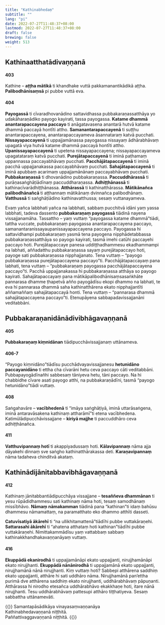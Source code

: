 ```yaml
---
title: "Kathinabhedaṃ"
subtitle: ""
lang: "pi"
date: 2022-07-27T11:48:37+08:00
lastmod: 2022-07-27T11:48:37+08:00
draft: false
brewing: false
weight: 513
---
```


## Kathinaatthatādivaṇṇanā

#### 403

Kathine – **aṭṭha mātikā** ti khandhake vuttā pakkamanantikādikā aṭṭha. **Palibodhānisaṃsā** pi pubbe vuttā eva.

#### 404

**Payogassā** ti cīvaradhovanādino sattavidhassa pubbakaraṇassatthāya yo udakāharaṇādiko payogo kayirati, tassa payogassa. **Katame dhammā anantarapaccayena paccayo** ti anāgatavasena anantarā hutvā katame dhammā paccayā hontīti attho. **Samanantarapaccayenā** ti suṭṭhu anantarapaccayena, anantarapaccayameva āsannataraṃ katvā pucchati. **Nissayapaccayenā** ti uppajjamānassa payogassa nissayaṃ ādhārabhāvaṃ upagatā viya hutvā katame dhammā paccayā hontīti attho. **Upanissayapaccayenā** ti upetena nissayapaccayena; nissayapaccayameva upagatataraṃ katvā pucchati. **Purejātapaccayenā** ti iminā paṭhamaṃ uppannassa paccayabhāvaṃ pucchati. **Pacchājātapaccayenā** ti iminā pacchā uppajjanakassa paccayabhāvaṃ pucchati. **Sahajātapaccayenā** ti iminā apubbaṃ acarimaṃ uppajjamānānaṃ paccayabhāvaṃ pucchati. **Pubbakaraṇassā** ti dhovanādino pubbakaraṇassa. **Paccuddhārassā** ti purāṇasaṅghāṭiādīnaṃ paccuddharaṇassa. **Adhiṭṭhānassā** ti kathinacīvarādhiṭṭhānassa. **Atthārassā** ti kathinatthārassa. **Mātikānañca palibodhānañcā** ti aṭṭhannaṃ mātikānaṃ dvinnañca palibodhānaṃ. **Vatthussā** ti saṅghāṭiādino kathinavatthussa; sesaṃ vuttanayameva.

Evaṃ yañca labbhati yañca na labbhati, sabbaṃ pucchitvā idāni yaṃ yassa labbhati, tadeva dassento **pubbakaraṇaṃ payogassā** tiādinā nayena vissajjanamāha. Tassattho – yaṃ vuttaṃ “payogassa katame dhammā”tiādi, tattha vuccate, pubbakaraṇaṃ payogassa anantarapaccayena paccayo, samanantaranissayaupanissayapaccayena paccayo. Payogassa hi sattavidhampi pubbakaraṇaṃ yasmā tena payogena nipphādetabbassa pubbakaraṇassatthāya so payogo kayirati, tasmā imehi catūhi paccayehi paccayo hoti. Purejātapaccaye panesa uddiṭṭhadhammesu ekadhammampi na labhati, aññadatthu pubbakaraṇassa sayaṃ purejātapaccayo hoti, payoge sati pubbakaraṇassa nipphajjanato. Tena vuttaṃ – “payogo pubbakaraṇassa purejātapaccayena paccayo”ti. Pacchājātapaccayaṃ pana labhati, tena vuttaṃ – “pubbakaraṇaṃ payogassa pacchājātapaccayena paccayo”ti. Pacchā uppajjanakassa hi pubbakaraṇassa atthāya so payogo kayirati. Sahajātapaccayaṃ pana mātikāpalibodhānisaṃsasaṅkhāte pannarasa dhamme ṭhapetvā añño payogādīsu ekopi dhammo na labhati, te eva hi pannarasa dhammā saha kathinatthārena ekato nipphajjantīti aññamaññaṃ sahajātapaccayā honti. Tena vuttaṃ – “pannarasa dhammā sahajātapaccayena paccayo”ti. Etenupāyena sabbapadavissajjanāni veditabbāni.

## Pubbakaraṇanidānādivibhāgavaṇṇanā

#### 405

**Pubbakaraṇaṃ kiṃnidānan** tiādipucchāvissajjanaṃ uttānameva.

#### 406-7

“Payogo kiṃnidāno”tiādīsu pucchādvayavissajjanesu **hetunidāno paccayanidāno** ti ettha cha cīvarāni hetu ceva paccayo cāti veditabbāni. Pubbapayogādīnañhi sabbesaṃ tāniyeva hetu, tāni paccayo. Na hi chabbidhe cīvare asati payogo atthi, na pubbakaraṇādīni, tasmā “payogo hetunidāno”tiādi vuttaṃ.

#### 408

Saṅgahavāre – **vacībhedenā** ti “imāya saṅghāṭiyā, iminā uttarāsaṅgena, iminā antaravāsakena kathinaṃ attharāmī”ti etena vacībhedena. Katimūlādipucchāvissajjane – **kiriyā majjhe** ti paccuddhāro ceva adhiṭṭhānañca.

#### 411

**Vatthuvipannaṃ hotī** ti akappiyadussaṃ hoti. **Kālavipannaṃ** nāma ajja dāyakehi dinnaṃ sve saṅgho kathinatthārakassa deti. **Karaṇavipannaṃ** nāma tadaheva chinditvā akataṃ.

## Kathinādijānitabbavibhāgavaṇṇanā

#### 412

Kathinaṃ jānitabbantiādipucchāya vissajjane – **tesaññeva dhammānan** ti yesu rūpādidhammesu sati kathinaṃ nāma hoti, tesaṃ samodhānaṃ missībhāvo. **Nāmaṃ nāmakamman** tiādinā pana “kathinan”ti idaṃ bahūsu dhammesu nāmamattaṃ, na paramatthato eko dhammo atthīti dasseti.

**Catuvīsatiyā ākārehī** ti “na ullikhitamattenā”tiādīhi pubbe vuttakāraṇehi. **Sattarasahi ākārehī** ti “ahatena atthataṃ hoti kathinan”tiādīhi pubbe vuttakāraṇehi. Nimittakammādīsu yaṃ vattabbaṃ sabbaṃ kathinakkhandhakavaṇṇanāyaṃ vuttaṃ.

#### 416

**Ekuppādā ekanirodhā** ti uppajjamānāpi ekato uppajjanti, nirujjhamānāpi ekato nirujjhanti. **Ekuppādā nānānirodhā** ti uppajjamānā ekato uppajjanti, nirujjhamānā nānā nirujjhanti. Kiṃ vuttaṃ hoti? Sabbepi atthārena saddhiṃ ekato uppajjanti, atthāre hi sati uddhāro nāma. Nirujjhamānā pan’ettha purimā dve atthārena saddhiṃ ekato nirujjhanti, uddhārabhāvaṃ pāpuṇanti. Atthārassa hi nirodho etesañca uddhārabhāvo ekakkhaṇe hoti, itare nānā nirujjhanti. Tesu uddhārabhāvaṃ pattesupi atthāro tiṭṭhatiyeva. Sesaṃ sabbattha uttānamevāti.

{{<eof>}}
    Samantapāsādikāya vinayasaṃvaṇṇanāya<br>
    Kathinabhedavaṇṇanā niṭṭhitā.<br>
    Paññattivaggavaṇṇanā niṭṭhitā.
{{</eof>}}